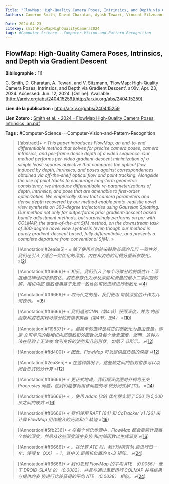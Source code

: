 ```yaml
---
Title: "FlowMap: High-Quality Camera Poses, Intrinsics, and Depth via Gradient Descent"
Authors: Cameron Smith, David Charatan, Ayush Tewari, Vincent Sitzmann

Date: 2024-04-23
citekey: smithFlowMapHighQualityCamera2024
tags: #Computer-Science---Computer-Vision-and-Pattern-Recognition
---
```


## FlowMap: High-Quality Camera Poses, Intrinsics, and Depth via Gradient Descent

**Bibliographie :** [1]

C. Smith, D. Charatan, A. Tewari, and V. Sitzmann, ‘FlowMap: High-Quality Camera Poses, Intrinsics, and Depth via Gradient Descent’. arXiv, Apr. 23, 2024. Accessed: Jun. 12, 2024. [Online]. Available: [http://arxiv.org/abs/2404.15259](http://arxiv.org/abs/2404.15259)

**Lien de la publication :** http://arxiv.org/abs/2404.15259

**Lien Zotero :** [Smith et al. - 2024 - FlowMap High-Quality Camera Poses, Intrinsics, an.pdf](zotero://select/library/items/JS3WVP2A)

**Tags :** #Computer-Science---Computer-Vision-and-Pattern-Recognition

> [!abstract]+
> _« This paper introduces FlowMap, an end-to-end differentiable method that solves for precise camera poses, camera intrinsics, and per-frame dense depth of a video sequence. Our method performs per-video gradient-descent minimization of a simple least-squares objective that compares the optical flow induced by depth, intrinsics, and poses against correspondences obtained via off-the-shelf optical flow and point tracking. Alongside the use of point tracks to encourage long-term geometric consistency, we introduce differentiable re-parameterizations of depth, intrinsics, and pose that are amenable to first-order optimization. We empirically show that camera parameters and dense depth recovered by our method enable photo-realistic novel view synthesis on 360-degree trajectories using Gaussian Splatting. Our method not only far outperforms prior gradient-descent based bundle adjustment methods, but surprisingly performs on par with COLMAP, the state-of-the-art SfM method, on the downstream task of 360-degree novel view synthesis (even though our method is purely gradient-descent based, fully differentiable, and presents a complete departure from conventional SfM). »_

> [!Annotation|#2ea8e5]+
>_« 除了使用点轨迹来鼓励长期的几何 一致性外，我们还引入了适合一阶优化的深度、内在和姿态的可微分重新参数化。 »_([2](zotero://open-pdf/library/items/JS3WVP2A?page=2&annotation=PDMTSJXT))

> [!Annotation|#ff6666]+
>_« 相反，我们引入了每个可微分的前馈估计：深 度通过神经网络参数化，姿态参数化为涉及深度和流量的最小二乘问题的解，相机内部 函数使用基于光流一致性的可微选择进行参数化 »_([4](zotero://open-pdf/library/items/JS3WVP2A?page=4&annotation=D9KTB92L))

> [!Annotation|#ff6666]+
>_« 取而代之的是，我们使用 每帧深度估计作为几何表示。 »_([6](zotero://open-pdf/library/items/JS3WVP2A?page=6&annotation=93UYKTQG))

> [!Annotation|#ff6666]+
>_« 我们通过CNN（第4节）获得深度，并为 内部函数和姿态实现可微分的前馈求解器（第4节，图4） »_([10](zotero://open-pdf/library/items/JS3WVP2A?page=10&annotation=CEMGCKBC))

> [!Annotation|#f19837]+
>_« 。最简单的选择是将它们参数化为自由变量，即定 义可学习的每相机内部函数和外函数以及每个像素深度。然而，这种方法在经验上无法收 敛到良好的姿势和几何形状，如第 7 节所示。 »_([12](zotero://open-pdf/library/items/JS3WVP2A?page=12&annotation=FD9TST6D))

> [!Annotation|#ffd400]+
>_« 因此，FlowMap 可以提供高质量的深度 »_([12](zotero://open-pdf/library/items/JS3WVP2A?page=12&annotation=MS7RHUHW))

> [!Annotation|#2ea8e5]+
>_« 在这种情况下，这些帧之间的相对位移可以以闭合形式微分计算 »_([12](zotero://open-pdf/library/items/JS3WVP2A?page=12&annotation=PWSG2AAQ))

> [!Annotation|#ff6666]+
>_« 更正式地说，我们将深度图对齐视为正交 Procrustes 问题，使我们能够利用该问题的可 微分闭式解 [11]。 »_([14](zotero://open-pdf/library/items/JS3WVP2A?page=14&annotation=JIJPF6NK))

> [!Annotation|#ff6666]+
>_« ，使用 Adam [29] 优化器实现了 500 到 5,000 步之间的收敛 »_([16](zotero://open-pdf/library/items/JS3WVP2A?page=16&annotation=86LYXKHI))

> [!Annotation|#ff6666]+
>_« 我们使用 RAFT [64] 和 CoTracker V1 [26] 来计算 FlowMap 用作输入的光流和点 轨迹 »_([16](zotero://open-pdf/library/items/JS3WVP2A?page=16&annotation=QMNJ47U7))

> [!Annotation|#5fb236]+
>_« 在每个优化步骤中，FlowMap 都会重新计算每个帧的深度，然后从这些深度派生姿势 和内部函数以生成渐变 »_([16](zotero://open-pdf/library/items/JS3WVP2A?page=16&annotation=LJGNZGA3))

> [!Annotation|#ff6666]+
>_« 。在计算 ATE 时，我们对所有轨 迹进行归一化，使得 tr（XX） = 1，其中 X 是相机位置的 n×3 矩阵。 »_([24](zotero://open-pdf/library/items/JS3WVP2A?page=24&annotation=6QXB4CH2))

> [!Annotation|#ff6666]+
>_« 我们发现 FlowMap 的平均 ATE （0.0056） 低 于 DROID-SLAM 的 （0.0082），并且与通过重新运行 COLMAP 并将结果与提供的姿 势进行比较获得的平均 ATE （0.0038） 相似。 »_([24](zotero://open-pdf/library/items/JS3WVP2A?page=24&annotation=SMJ4RKXG))


